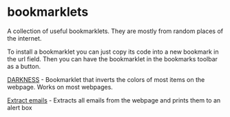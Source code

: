 # bookmarklets
A collection of useful bookmarklets. They are mostly from random places of the internet.

To install a bookmarklet you can just copy its code into a new bookmark in the url field. Then you can have the bookmarklet in the bookmarks toolbar as a button. 

[DARKNESS](DARKNESS) - Bookmarklet that inverts the colors of most items on the webpage. Works on most webpages.

[Extract emails](extract_emails) - Extracts all emails from the webpage and prints them to an alert box
